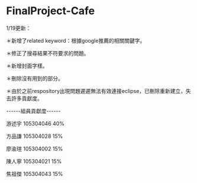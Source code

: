 # FinalProject-Cafe

</p>1/19更新：</p>
</p>＊新增了related keyword：根據google推薦的相關關鍵字。</p>
</p>＊修正了搜尋結果不符要求的問題。</p>
</p>＊新增封面字樣。</p>
</p>＊刪除沒有用到的部分。</p>
</p>＊由於之前respository出現問題遲遲無法有效連接eclipse，已刪除重新建立，失去許多貢獻度。</p>
</p>------組員貢獻度------</p>
</p>游述宇 105304046 40%</p>
</p>方品謙 105304028 15%</p>
</p>廖渝瑄 105304002 15%</p>
</p>陳人寧 105304021 15%</p>
</p>焦祖傑 105304043 15%</p>
